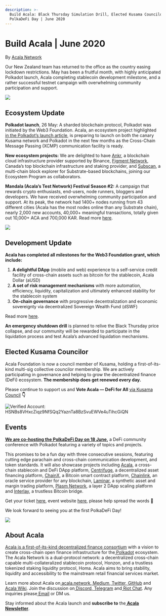 ```yaml
---
description: >-
  Build Acala: Black Thursday Simulation Drill, Elected Kusama Councilor,
  PolkaDeFi Day | June 2020
---
```


# Build Acala \| June 2020

By [Acala Network](https://medium.com/u/43f74518f3f4?source=post_page-----6de2a967e588----------------------)

Our New Zealand team has returned to the office as the country easing lockdown restrictions. May has been a fruitful month, with highly anticipated Polkadot launch, Acala completing stablecoin development milestone, and a rather successful testnet campaign with overwhelming community participation and support.

![](https://miro.medium.com/max/1920/1*rZibL9lR7TvBTAPxx1pJrg.jpeg)

## Ecosystem Update <a id="983b"></a>

**Polkadot launch**, 26 May: A sharded blockchain protocol, Polkadot was initiated by the Web3 Foundation. Acala, an ecosystem project highlighted [in the Polkadot’s launch article](https://medium.com/polkadot-network/w3f-initiates-launch-polkadot-is-live-8f2310d113a7), is preparing to launch on both the canary Kusama network and Polkadot in the next few months as the Cross-Chain Message Passing \(XCMP\) communication facility is ready.

**New ecosystem projects:** We are delighted to have [Ankr](https://www.ankr.com/), a blockchain cloud infrastructure provider supported by Binance, [Figment Network](https://figment.network/), Canada’s top blockchain infrastructure and staking provider, and [Subscan](https://acala-testnet.subscan.io/), a multi-chain block explorer for Substrate-based blockchains, joining our Ecosystem Program as collaborators.

**Mandala \(Acala’s Test Network\) Festival Season \#2:** A campaign that rewards crypto enthusiasts, end-users, node runners, bloggers and developers. We have received overwhelming community participation and support. At its peak, the network had 1400+ nodes running from 43 different cities \(Acala has the most nodes online than any Substrate chain\), nearly 2,000 new accounts, 40,000+ meaningful transactions, totally given out 10,000+ ACA and 700,000 KAR. Read more [here](https://wiki.acala.network/general/contribution-rewards).

![](https://miro.medium.com/max/600/0*aScSPcE8yAmiHEsr)

## Development Update <a id="ca97"></a>

**Acala has completed all milestones for the Web3 Foundation grant, which include:**

1. **A delightful DApp** \(mobile and web\) experience to a self-service credit facility of cross-chain assets such as bitcoin for the stablecoin, Acala Dollar \(aUSD\)
2. **A set of risk management mechanisms** with more automation, efficiency, liquidity, capitalization and ultimately enhanced stability for the stablecoin system
3. **On-chain governance** with progressive decentralization and economic sovereignty via decentralized Sovereign Wealth Fund \(dSWF\)

Read more [here](https://medium.com/acalanetwork/acala-completes-web3-foundation-stablecoin-grant-milestone-c519b3c43533).

**An emergency shutdown drill** is planned to relive the Black Thursday price collapse, and our community will be rewarded to participate in the liquidation process and test Acala’s advanced liquidation mechanisms.

## Elected Kusama Councilor <a id="e432"></a>

Acala Foundation is now a council member of Kusama, holding a first-of-its-kind multi-sig collective councilor membership. We are actively participating in governance and helping to grow the decentralized finance \(DeFi\) ecosystem. **The membership does get renewed every day.**

Please continue to support us and **Vote Acala — DeFi for All** [via Kusama Council](https://polkadot.js.org/apps/#/council) **👇**

![Verified Account: HSNBs8VHxcZiqz9NfSQq2YaznTa8BzSvuEWVe4uTihcGiQN](https://miro.medium.com/max/1280/0*8wB2ZR5m1vZ22g7i)

## Events <a id="f3bd"></a>

[**We are co-hosting the PolkaDeFi Day on 18 June**](https://medium.com/acalanetwork/polkadot-defi-day-54bb75779f75)**,** a DeFi community conference with Polkadot featuring a variety of topics and projects.

This promises to be a fun day with three consecutive sessions, featuring cutting edge parachain and cross-chain communication development, and token standards. It will also showcase projects including [Acala](https://acala.network/), a cross-chain stablecoin and DeFi DApp platform, [Centrifuge](https://centrifuge.io/), a decentralized asset financing platform, [ChainX](https://chainx.org/), a Bitcoin smart contract platform, [Chainlink](https://chain.link/), an oracle service provider for any blockchain, [Laminar](https://www.laminar.one/), a synthetic asset and margin trading platform, [Plasm Network](https://www.plasmnet.io/), a layer 2 DApp scaling platform and [Interlay](https://www.interlay.io/), a trustless Bitcoin bridge.

Get your ticket [here](https://www.crowdcast.io/e/polkadefi-conference), event website [here](http://polkadefi.acala.network/), please help spread the words 🎉

We look forward to seeing you at the first PolkaDeFi Day!

![](https://miro.medium.com/max/1131/0*qObEF4zYBEmUif8S)

## About Acala <a id="75ca"></a>

[Acala is a first-of-its-kind decentralized finance consortium](https://medium.com/acalanetwork/acala-powering-cross-blockchain-open-finance-applications-on-polkadot-abb6075a6edf) with a vision to create cross-chain open finance infrastructure for the[ Polkadot](https://polkadot.network/) ecosystem. The Acala Network is a dual-protocol network: a decentralized cross-chain capable multi-collateralized stablecoin protocol, Honzon, and a trustless tokenized staking liquidity protocol, Homa. Acala aims to bring stability, liquidity and accessibility to the mainstream retail financial services market.

Learn more about Acala on[ acala.network](https://acala.network/),[ Medium](https://medium.com/acalanetwork),[ Twitter](https://twitter.com/AcalaNetwork),[ GitHub](https://github.com/AcalaNetwork/Acala) and[ Acala Wiki](https://wiki.acala.network/). Join the discussion on[ Discord](https://discord.gg/vdbFVCH),[ Telegram](https://t.me/acalaofficial) and[ Riot Chat](https://riot.im/app/#/room/#acala:matrix.org). Any inquiries please[ Email](http://hello@acala.network/) or DM us.

Stay informed about the Acala launch and **subscribe to** the[ **Acala Newsletter**](https://share.hsforms.com/1X9RxkXk-R62I0VNbATaDXw4h8qc).

